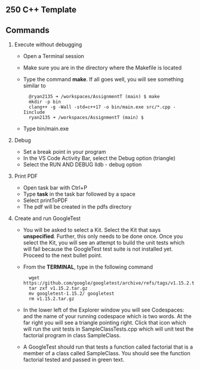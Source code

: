 ## 250 C++ Template

## Commands

1. Execute without debugging

    * Open a Terminal session
    * Make sure you are in the directory where the Makefile is located
    * Type the command <b>make</b>. If all goes well, you will see something similar to 

      ```
        @ryan2135 ➜ /workspaces/AssignmentT (main) $ make
        mkdir -p bin
        clang++ -g -Wall -std=c++17 -o bin/main.exe src/*.cpp -Iinclude
        ryan2135 ➜ /workspaces/AssignmentT (main) $ 
      ```
    * Type bin/main.exe

2. Debug

    * Set a break point in your program
    * In the VS Code Activity Bar, select the Debug option (triangle)
    * Select the RUN AND DEBUG lldb - debug option

3. Print PDF

    * Open task bar with Ctrl+P
    * Type <b>task</b> in the task bar followed by a space
    * Select printToPDF
    * The pdf will be created in the pdfs directory

4. Create and run GoogleTest

    * You will be asked to select a Kit. Select the Kit that says **unspecified**. Further, this only needs to be done once. Once you select the Kit, you will see an attempt to build the unit tests which will fail because the GoogleTest test suite is not installed yet. Proceed to the next bullet point.

    * From the **TERMINAL**, type in the following command
      ```
        wget https://github.com/google/googletest/archive/refs/tags/v1.15.2.tar.gz
        tar zxf v1.15.2.tar.gz
        mv googletest-1.15.2/ googletest
        rm v1.15.2.tar.gz 
      ```

    * In the lower left of the Explorer window you will see Codespaces: and the name of your running codespace which is two words. At the far right you will see a triangle pointing right. Click that icon which will run the unit tests in SampleClassTests.cpp which will unit test the factorial program in class SampleClass.

    * A GoogleTest should run that tests a function called factorial that is a member of a class called SampleClass. You should see the function factorial tested and passed in green text.